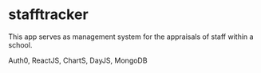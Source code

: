 # stafftracker

This app serves as management system for the appraisals of staff within a school. 

Auth0, ReactJS, ChartS, DayJS, MongoDB

